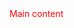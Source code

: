 <app-layout class="dark" style="color: red;">
  <template #header>Header content</template>
  Main content
  <template #footer>Footer content</template>
</app-layout>
